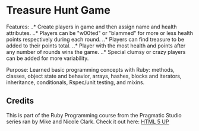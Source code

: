 # Treasure Hunt Game
Features:
..* Create players in game and then assign name and health attributes.
..* Players can be "w00ted" or "blammed" for more or less health points respectively during each round.
..* Players can find treasure to be added to their points total.
..* Player with the most health and points after any number of rounds wins the game.
..* Special clumsy or crazy players can be added for more variability.

Purpose:
Learned basic programming concepts with Ruby: methods, classes, object state and behavior, arrays, hashes, blocks and iterators, inheritance, conditionals, Rspec/unit testing, and mixins.

## Credits
This is part of the Ruby Programming course from the Pragmatic Studio series ran by Mike and Nicole Clark.
Check it out here: [HTML 5 UP](https://pragmaticstudio.com/)
